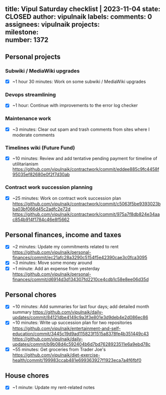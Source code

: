 title:	Vipul Saturday checklist | 2023-11-04
state:	CLOSED
author:	vipulnaik
labels:	
comments:	0
assignees:	vipulnaik
projects:	
milestone:	
number:	1372
--
## Personal projects

### Subwiki / MediaWiki upgrades

- [x] ~1 hour 30 minutes: Work on some subwiki / MediaWiki upgrades

### Devops streamlining

- [x] ~1 hour: Continue with improvements to the error log checker

### Maintenance work

- [x] ~3 minutes: Clear out spam and trash comments from sites where I moderate comments

### Timelines wiki (Future Fund)

- [x] ~10 minutes: Review and add tentative pending payment for timeline of utilitarianism https://github.com/vipulnaik/contractwork/commit/eddee885c9fc4458f95035ef82680e0f2f7d30ab

### Contract work succession planning

- [x] ~25 minutes: Work on contract work succession plan https://github.com/vipulnaik/contractwork/commit/c5063f5be9393023bba03bf066d45c2adfc2e72d https://github.com/vipulnaik/contractwork/commit/975a7f8db824e34aac854b914f1784c46e8f5662

## Personal finances, income and taxes

- [x] ~2 minutes: Update my commitments related to rent https://github.com/vipulnaik/personal-finances/commit/ec21afc28a3290c5154f5e42390cae3c0fca3095
- [x] ~3 minutes: Move some money around
- [x] ~1 minute: Add an expense from yesterday https://github.com/vipulnaik/personal-finances/commit/d6914d3d134307fd2210ce4cdb1c58e8ee06d35d 

## Personal chores

- [x] ~10 minutes: Add summaries for last four days; add detailed month summary https://github.com/vipulnaik/daily-updates/commit/84121dbe4149c9a3f3e801e3d9deb4e2d086ec86
- [x] ~10 minutes: Write up succession plan for two repositories https://github.com/vipulnaik/entertainment-and-self-education/commit/3445c19d9ad115823f1515a8378fe4b351449c43 https://github.com/vipulnaik/daily-updates/commit/b9b08d4c592404b6d7bd7628923511e6a9ebd78c
- [x] ~55 minutes: Get groceries from Trader Joe's https://github.com/vipulnaik/diet-exercise-health/commit/199983ccab481e699363927f1923eca7a4f6fbf0  

## House chores

- [x] ~1 minute: Update my rent-related notes

